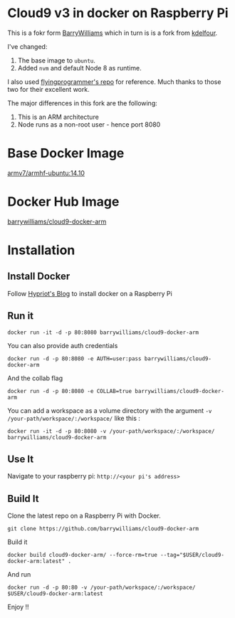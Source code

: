 Cloud9 v3 in docker on Raspberry Pi
=============
This is a fokr form [BarryWilliams](https://github.com/BarryWilliams/cloud9-docker-arm) which in turn is is a fork from [kdelfour](https://github.com/kdelfour/cloud9-docker).

I've changed:

1) The base image to `ubuntu`.
2) Added `nvm` and default Node 8 as runtime.

I also used [flyingprogrammer's repo](https://github.com/flyinprogrammer/cloud9-with-carina) for reference.  Much thanks to those two for their excellent work.

The major differences in this fork are the following:
  1. This is an ARM architecture
  1. Node runs as a non-root user - hence port 8080

# Base Docker Image
[armv7/armhf-ubuntu:14.10](https://hub.docker.com/r/armv7/armhf-ubuntu/)

# Docker Hub Image
[barrywilliams/cloud9-docker-arm](https://hub.docker.com/r/barrywilliams/cloud9-docker-arm/)

# Installation

## Install Docker
Follow [Hypriot's Blog]() to install docker on a Raspberry Pi

## Run it

```
docker run -it -d -p 80:8080 barrywilliams/cloud9-docker-arm
```    
You can also provide auth credentials
```    
docker run -d -p 80:8080 -e AUTH=user:pass barrywilliams/cloud9-docker-arm
``` 
And the collab flag
```    
docker run -d -p 80:8080 -e COLLAB=true barrywilliams/cloud9-docker-arm
```

You can add a workspace as a volume directory with the argument `-v /your-path/workspace/:/workspace/` like this :
```
docker run -it -d -p 80:8080 -v /your-path/workspace/:/workspace/ barrywilliams/cloud9-docker-arm
``` 
## Use It

Navigate to your raspberry pi: `http://<your pi's address>`

## Build It

Clone the latest repo on a Raspberry Pi with Docker.
```
git clone https://github.com/barrywilliams/cloud9-docker-arm
```

Build it
```
docker build cloud9-docker-arm/ --force-rm=true --tag="$USER/cloud9-docker-arm:latest" .
```   
And run
```
docker run -d -p 80:80 -v /your-path/workspace/:/workspace/ $USER/cloud9-docker-arm:latest
``` 
Enjoy !!    
